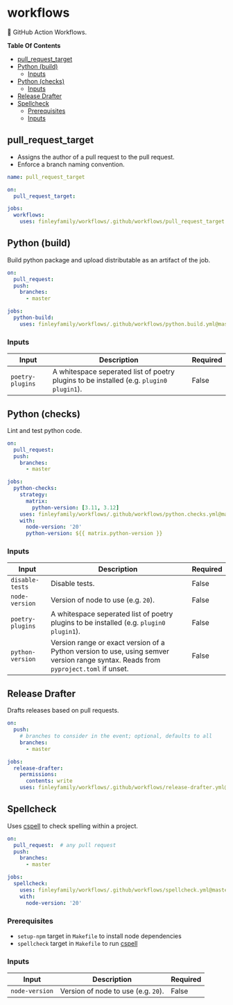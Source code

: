 # workflows

🤖 GitHub Action Workflows.

**Table Of Contents** <!-- markdownlint-disable-line MD036 -->

<!-- mdformat-toc start --slug=github --no-anchors --maxlevel=6 --minlevel=2 -->

- [pull_request_target](#pull_request_target)
- [Python (build)](#python-build)
  - [Inputs](#inputs)
- [Python (checks)](#python-checks)
  - [Inputs](#inputs-1)
- [Release Drafter](#release-drafter)
- [Spellcheck](#spellcheck)
  - [Prerequisites](#prerequisites)
  - [Inputs](#inputs-2)

<!-- mdformat-toc end -->

## pull_request_target

- Assigns the author of a pull request to the pull request.
- Enforce a branch naming convention.

```yaml
name: pull_request_target

on:
  pull_request_target:

jobs:
  workflows:
    uses: finleyfamily/workflows/.github/workflows/pull_request_target.yml@master
```

## Python (build)

Build python package and upload distributable as an artifact of the job.

```yaml
on:
  pull_request:
  push:
    branches:
      - master

jobs:
  python-build:
    uses: finleyfamily/workflows/.github/workflows/python.build.yml@master
```

### Inputs

| Input            | Description                                                                               | Required |
| ---------------- | ----------------------------------------------------------------------------------------- | -------- |
| `poetry-plugins` | A whitespace seperated list of poetry plugins to be installed (e.g. `plugin0` `plugin1`). | False    |

## Python (checks)

Lint and test python code.

```yaml
on:
  pull_request:
  push:
    branches:
      - master

jobs:
  python-checks:
    strategy:
      matrix:
        python-version: [3.11, 3.12]
    uses: finleyfamily/workflows/.github/workflows/python.checks.yml@master
    with:
      node-version: '20'
      python-version: ${{ matrix.python-version }}
```

### Inputs

| Input            | Description                                                                                                                         | Required |
| ---------------- | ----------------------------------------------------------------------------------------------------------------------------------- | -------- |
| `disable-tests`  | Disable tests.                                                                                                                      | False    |
| `node-version`   | Version of node to use (e.g. `20`).                                                                                                 | False    |
| `poetry-plugins` | A whitespace seperated list of poetry plugins to be installed (e.g. `plugin0` `plugin1`).                                           | False    |
| `python-version` | Version range or exact version of a Python version to use, using semver version range syntax. Reads from `pyproject.toml` if unset. | False    |

## Release Drafter

Drafts releases based on pull requests.

```yaml
on:
  push:
    # branches to consider in the event; optional, defaults to all
    branches:
      - master

jobs:
  release-drafter:
    permissions:
      contents: write
    uses: finleyfamily/workflows/.github/workflows/release-drafter.yml@master
```

## Spellcheck

Uses [cspell] to check spelling within a project.

```yaml
on:
  pull_request:  # any pull request
  push:
    branches:
      - master

jobs:
  spellcheck:
    uses: finleyfamily/workflows/.github/workflows/spellcheck.yml@master
    with:
      node-version: '20'
```

### Prerequisites

- `setup-npm` target in `Makefile` to install node dependencies
- `spellcheck` target in `Makefile` to run [cspell]

### Inputs

| Input          | Description                         | Required |
| -------------- | ----------------------------------- | -------- |
| `node-version` | Version of node to use (e.g. `20`). | False    |

[cspell]: https://github.com/streetsidesoftware/cspell
